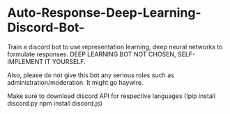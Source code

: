 # Auto-Response-Deep-Learning-Discord-Bot-

Train a discord bot to use representation learning, deep neural networks to formulate responses. DEEP LEARNING BOT NOT CHOSEN, SELF-IMPLEMENT IT YOURSELF. 

Also, please do not give this bot any serious roles such as administration/moderation. It might go haywire.

Make sure to download discord API for respective languages (!pip install discord.py           npm install discord.js)
